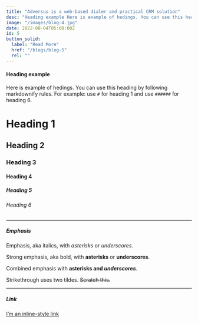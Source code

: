 ```yaml
---
title: "Adversus is a web-based dialer and practical CRM solution"
desc: "Heading example Here is example of hedings. You can use this heading by following markdownify rules."
image: "/images/blog-4.jpg"
date: 2022-08-04T05:00:00Z
id: 5
button_solid:
  label: "Read More"
  href: "/blogs/blog-5"
  rel: ""
---
```



#### Heading example

Here is example of hedings. You can use this heading by following markdownify rules. For example: use <code>#</code> for heading 1 and use <code>######</code> for heading 6.

# Heading 1

## Heading 2

### Heading 3

#### Heading 4

##### Heading 5

###### Heading 6

***

##### Emphasis

Emphasis, aka italics, with <em>asterisks</em> or <em>underscores</em>.

Strong emphasis, aka bold, with <strong>asterisks</strong> or <strong>underscores</strong>.

Combined emphasis with <strong>asterisks and <em>underscores</em></strong>.

Strikethrough uses two tildes. <del>Scratch this.</del>

***

##### Link

[I’m an inline-style link](https://www.google.com/)
